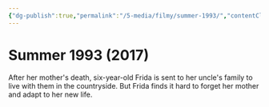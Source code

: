 ```yaml
---
{"dg-publish":true,"permalink":"/5-media/filmy/summer-1993/","contentClasses":"movie","tags":["to-watch","фильм","#Drama","#Family"]}
---
```


# Summer 1993 (2017)
 
After her mother's death, six-year-old Frida is sent to her uncle's family to live with them in the countryside. But Frida finds it hard to forget her mother and adapt to her new life.

